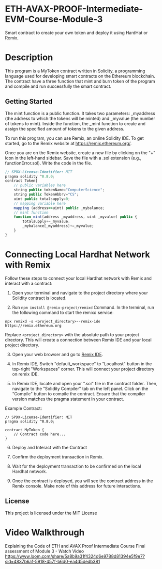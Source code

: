 # ETH-AVAX-PROOF-Intermediate-EVM-Course-Module-3
Smart contract to create your own token and deploy it using HardHat or Remix.
# Description
This program is a MyToken contract written in Solidity, a programming language used for developing smart contracts on the Ethereum blockchain.
The contract have a three function that mint and burn token of the program and compile and run successfully the smart contract.
## Getting Started
The mint function is a public function. It takes two parameters: _myaddress (the address to which the tokens will be minted) and _myvalue (the number of tokens to mint). 
Inside the function, the _mint function to create and assign the specified amount of tokens to the given address.



To run this program, you can use Remix, an online Solidity IDE. To get started, go to the Remix website at https://remix.ethereum.org/.

Once you are on the Remix website, create a new file by clicking on the "+" icon in the left-hand sidebar. Save the file with a .sol extension (e.g., functionError.sol). Write the code in the file.
```javascript
// SPDX-License-Identifier: MIT
pragma solidity ^0.8.0;
contract Token{
    // public variables here
    string public tokenName="ComputerScience";
    string public TokenAbbrv="CS";
    uint public totalsupply=0;
    // mapping variable here
    mapping (address=>uint) public _mybalance;
    // mint function
    function mint(address _myaddress, uint _myvalue) public {
        totalsupply+=_myvalue;
        _mybalance[_myaddress]+=_myvalue;
    }
}
```
# Connecting Local Hardhat Network with Remix
Follow these steps to connect your local Hardhat network with Remix and interact with a contract:

1. Open your terminal and navigate to the project directory where your Solidity contract is located.

2.  Run `npm install @remix-project/remixd` Command. In the terminal, run the following command to start the remixd service:
```
npx remixd -s <project_directory>--remix-ide https://remix.ethereum.org
```
Replace `<project_directory>` with the absolute path to your project directory. This will create a connection between Remix IDE and your local project directory.

3. Open your web browser and go to [Remix IDE](https://remix.ethereum.org).

4. In Remix IDE, Switch "default_workspace" to "Localhost" button in the top-right "Workspaces" corner. This will connect your project directory on remix IDE.

5.  In Remix IDE, locate and open your ".sol" file in the contract folder. Then, navigate to the "Solidity Compiler" tab on the left panel. Click on the "Compile" button to compile the contract. Ensure that the compiler version matches the pragma statement in your contract.

Example Contract:
```solidity
// SPDX-License-Identifier: MIT
pragma solidity ^0.8.0;

contract MyToken {
    // Contract code here...
}
```
6. Deploy and Interact with the Contract

7. Confirm the deployment transaction in Remix.

8. Wait for the deployment transaction to be confirmed on the local Hardhat network.

9. Once the contract is deployed, you will see the contract address in the Remix console. Make note of this address for future interactions.

## License

This project is licensed under the MIT License

# Video Walkthrough
Explaining the Code of ETH and AVAX Proof Intermediate Course Final assessment of Module 3 - Watch Video
https://www.loom.com/share/5a8b9a31f4324d6e9788d81394e5f9e7?sid=4837b6af-5918-457f-b6d0-ea4d5dedb381
